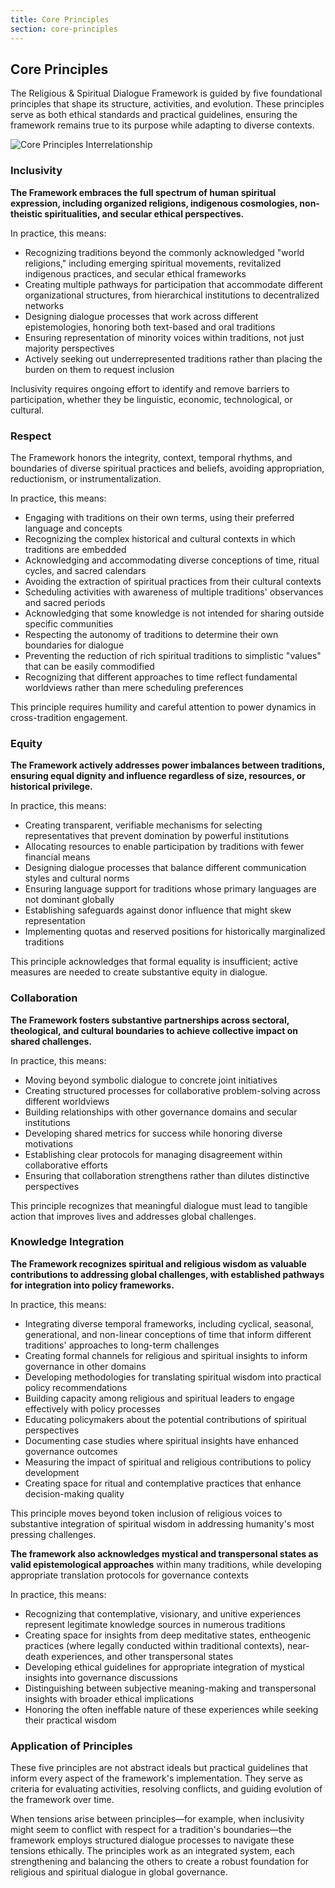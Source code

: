 ```yaml
---
title: Core Principles
section: core-principles
---
```


## Core Principles

The Religious & Spiritual Dialogue Framework is guided by five foundational principles that shape its structure, activities, and evolution. These principles serve as both ethical standards and practical guidelines, ensuring the framework remains true to its purpose while adapting to diverse contexts.

![Core Principles Interrelationship](/images/frameworks/spiritual/core-principles-interrelationship.svg)

### Inclusivity

**The Framework embraces the full spectrum of human spiritual expression, including organized religions, indigenous cosmologies, non-theistic spiritualities, and secular ethical perspectives.**

In practice, this means:

- Recognizing traditions beyond the commonly acknowledged "world religions," including emerging spiritual movements, revitalized indigenous practices, and secular ethical frameworks
- Creating multiple pathways for participation that accommodate different organizational structures, from hierarchical institutions to decentralized networks
- Designing dialogue processes that work across different epistemologies, honoring both text-based and oral traditions
- Ensuring representation of minority voices within traditions, not just majority perspectives
- Actively seeking out underrepresented traditions rather than placing the burden on them to request inclusion

Inclusivity requires ongoing effort to identify and remove barriers to participation, whether they be linguistic, economic, technological, or cultural.

### Respect

The Framework honors the integrity, context, temporal rhythms, and boundaries of diverse spiritual practices and beliefs, avoiding appropriation, reductionism, or instrumentalization.

In practice, this means:

- Engaging with traditions on their own terms, using their preferred language and concepts
- Recognizing the complex historical and cultural contexts in which traditions are embedded
- Acknowledging and accommodating diverse conceptions of time, ritual cycles, and sacred calendars
- Avoiding the extraction of spiritual practices from their cultural contexts
- Scheduling activities with awareness of multiple traditions' observances and sacred periods
- Acknowledging that some knowledge is not intended for sharing outside specific communities
- Respecting the autonomy of traditions to determine their own boundaries for dialogue
- Preventing the reduction of rich spiritual traditions to simplistic "values" that can be easily commodified
- Recognizing that different approaches to time reflect fundamental worldviews rather than mere scheduling preferences

This principle requires humility and careful attention to power dynamics in cross-tradition engagement.

### Equity

**The Framework actively addresses power imbalances between traditions, ensuring equal dignity and influence regardless of size, resources, or historical privilege.**

In practice, this means:

- Creating transparent, verifiable mechanisms for selecting representatives that prevent domination by powerful institutions
- Allocating resources to enable participation by traditions with fewer financial means
- Designing dialogue processes that balance different communication styles and cultural norms
- Ensuring language support for traditions whose primary languages are not dominant globally
- Establishing safeguards against donor influence that might skew representation
- Implementing quotas and reserved positions for historically marginalized traditions

This principle acknowledges that formal equality is insufficient; active measures are needed to create substantive equity in dialogue.

### Collaboration

**The Framework fosters substantive partnerships across sectoral, theological, and cultural boundaries to achieve collective impact on shared challenges.**

In practice, this means:

- Moving beyond symbolic dialogue to concrete joint initiatives
- Creating structured processes for collaborative problem-solving across different worldviews
- Building relationships with other governance domains and secular institutions
- Developing shared metrics for success while honoring diverse motivations
- Establishing clear protocols for managing disagreement within collaborative efforts
- Ensuring that collaboration strengthens rather than dilutes distinctive perspectives

This principle recognizes that meaningful dialogue must lead to tangible action that improves lives and addresses global challenges.

### Knowledge Integration

**The Framework recognizes spiritual and religious wisdom as valuable contributions to addressing global challenges, with established pathways for integration into policy frameworks.**

In practice, this means:

- Integrating diverse temporal frameworks, including cyclical, seasonal, generational, and non-linear conceptions of time that inform different traditions' approaches to long-term challenges
- Creating formal channels for religious and spiritual insights to inform governance in other domains
- Developing methodologies for translating spiritual wisdom into practical policy recommendations
- Building capacity among religious and spiritual leaders to engage effectively with policy processes
- Educating policymakers about the potential contributions of spiritual perspectives
- Documenting case studies where spiritual insights have enhanced governance outcomes
- Measuring the impact of spiritual and religious contributions to policy development
- Creating space for ritual and contemplative practices that enhance decision-making quality

This principle moves beyond token inclusion of religious voices to substantive integration of spiritual wisdom in addressing humanity's most pressing challenges.

**The framework also acknowledges mystical and transpersonal states as valid epistemological approaches** within many traditions, while developing appropriate translation protocols for governance contexts

In practice, this means:
- Recognizing that contemplative, visionary, and unitive experiences represent legitimate knowledge sources in numerous traditions
- Creating space for insights from deep meditative states, entheogenic practices (where legally conducted within traditional contexts), near-death experiences, and other transpersonal states
- Developing ethical guidelines for appropriate integration of mystical insights into governance discussions
- Distinguishing between subjective meaning-making and transpersonal insights with broader ethical implications
- Honoring the often ineffable nature of these experiences while seeking their practical wisdom

### Application of Principles

These five principles are not abstract ideals but practical guidelines that inform every aspect of the framework's implementation. They serve as criteria for evaluating activities, resolving conflicts, and guiding evolution of the framework over time.

When tensions arise between principles—for example, when inclusivity might seem to conflict with respect for a tradition's boundaries—the framework employs structured dialogue processes to navigate these tensions ethically. The principles work as an integrated system, each strengthening and balancing the others to create a robust foundation for religious and spiritual dialogue in global governance.
